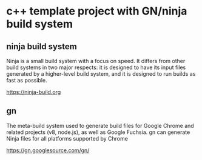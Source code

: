 # c++ template project with GN/ninja build system

## ninja build system

Ninja is a small build system with a focus on speed. It differs from other build systems in two major respects: it is designed to have its input files generated by a higher-level build system, and it is designed to run builds as fast as possible.

https://ninja-build.org

## gn

The meta-build system used to generate build files for Google Chrome and related projects (v8, node.js), as well as Google Fuchsia. gn can generate Ninja files for all platforms supported by Chrome

https://gn.googlesource.com/gn/
